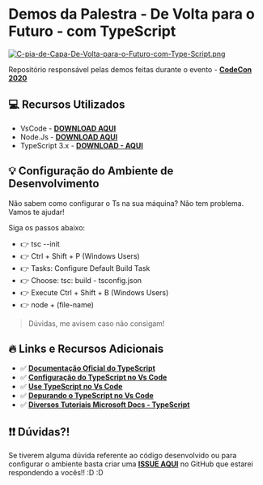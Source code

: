 # Demos da Palestra - De Volta para o Futuro - com TypeScript

[![C-pia-de-Capa-De-Volta-para-o-Futuro-com-Type-Script.png](https://i.postimg.cc/dVK44YPj/C-pia-de-Capa-De-Volta-para-o-Futuro-com-Type-Script.png)](https://postimg.cc/bs3xw4vZ)

Repositório responsável pelas demos feitas durante o evento - **[CodeCon 2020](https://codecon.dev/)**

## 💻 Recursos Utilizados 

- VsCode - **[DOWNLOAD AQUI](https://code.visualstudio.com/?WT.mc_id=javascript-0000-gllemos)**
- Node.Js - **[DOWNLOAD AQUI](https://nodejs.org/en/)**
- TypeScript 3.x - **[DOWNLOAD - AQUI](https://www.typescriptlang.org/?wt.mc_id=javascript-00000-gllemos)**

## 💡 Configuração do Ambiente de Desenvolvimento 

Não sabem como configurar o Ts na sua máquina? Não tem problema. Vamos te ajudar!

Siga os passos abaixo:

- 👉 tsc --init
- 👉 Ctrl + Shift + P (Windows Users)
- 👉 Tasks: Configure Default Build Task
- 👉 Choose: tsc: build - tsconfig.json
- 👉 Execute Ctrl + Shift + B (Windows Users)
- 👉 node + (file-name)

> Dúvidas, me avisem caso não consigam!

## 🔥 Links e Recursos Adicionais 

* ✅ **[Documentação Oficial do TypeScript](https://www.typescriptlang.org/docs/home.html?wt.mc_id=javascript-00000-gllemos)**
* ✅ **[Configuração do TypeScript no Vs Code](https://code.visualstudio.com/docs/languages/typescript?WT.mc_id=javascript-00000-gllemos)**
* ✅ **[Use TypeScript no Vs Code](https://code.visualstudio.com/docs/typescript/typescript-tutorial?WT.mc_id=javascript-0000-gllemos)**
* ✅ **[Depurando o TypeScript no Vs Code](https://code.visualstudio.com/docs/typescript/typescript-debugging?WT.mc_id=javascript-0000-gllemos)**
* ✅ **[Diversos Tutoriais Microsoft Docs - TypeScript](https://docs.microsoft.com/visualstudio/javascript/?view=vs-2019&WT.mc_id=javascript-0000-gllemos)**

## ❗️❗️ Dúvidas?! 

Se tiverem alguma dúvida referente ao código desenvolvido ou para configurar o ambiente basta criar uma **[ISSUE AQUI](https://github.com/glaucia86/typescript-volta-futuro/issues)** no GitHub que estarei respondendo a vocês!! :D :D 

